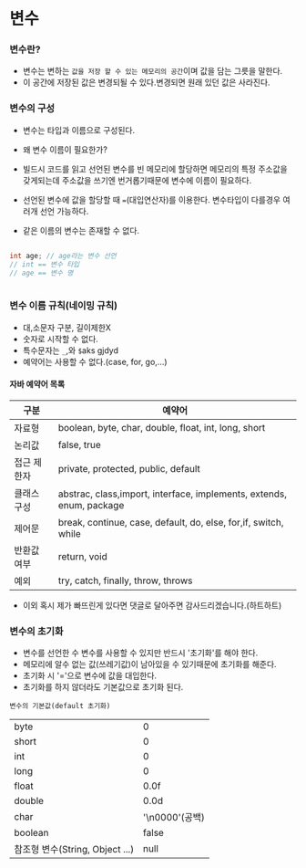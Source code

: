 # 변수

### 변수란?

- 변수는 변하는 `값을 저장 할 수 있는 메모리의 공간`이며 값을 담는 그릇을 말한다. 
- 이 공간에 저장된 값은 변경되될 수 있다.변경되면 원래 있던 값은 사라진다.

### 변수의 구성 

- 변수는 타입과 이름으로 구성된다. 

- 왜 변수 이름이 필요한가?
 - 빌드시 코드를 읽고 선언된 변수를 빈 메모리에 할당하면 메모리의 특정 주소값을 갖게되는데 주소값을 쓰기엔 번거롭기때문에 변수에 이름이 필요하다.

- 선언된 변수에 값을 할당할 때 `=`(대입연산자)를 이용한다. 변수타입이 다를경우 여러개 선언 가능하다.
- 같은 이름의 변수는 존재할 수 없다.


```java

int age; // age라는 변수 선언
// int == 변수 타입
// age == 변수 명



```
### 변수 이름 규칙(네이밍 규칙)

- 대,소문자 구분, 길이제한X 
- 숫자로 시작할 수 없다.
- 특수문자는 `_`,와 `$`aks gjdyd
- 예약어는 사용할 수 없다.(case, for, go,...)


#### 자바 예약어 목록

| 구분 | 예약어 |
|---|---|
| 자료형 | boolean, byte, char, double, float, int, long, short |
| 논리값 | false, true |
| 접근 제한자 | private, protected, public, default |
| 클래스 구성 | abstrac, class,import, interface, implements, extends, enum, package |
| 제어문 | break, continue, case, default, do, else, for,if, switch, while |
| 반환값 여부 | return, void|
| 예외 | try, catch, finally, throw, throws|

  - 이외 혹시 제가 빠뜨린게 있다면 댓글로 달아주면 감사드리겠습니다.(하트하트)


### 변수의 초기화

- 변수를 선언한 수 변수를 사용할 수 있지만 반드시 '초기화'를 해야 한다.
- 메모리에 알수 없는 값(쓰레기값)이 남아있을 수 있기때문에 초기화를 해준다.
- 초기화 시 '='으로 변수에 값을 대입한다.
- 초기화를 하지 않더라도 기본값으로 초기화 된다.

`변수의 기본값(default 초기화)`

|||
|---|---|
|byte| 0 |
|short| 0 |
|int| 0 |
|long| 0 |
|float| 0.0f |
|double| 0.0d |
|char| '\n0000'(공백) |
|boolean| false |
|참조형 변수(String, Object ...)| null |


